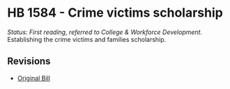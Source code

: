 # HB 1584 - Crime victims scholarship
*Status: First reading, referred to College & Workforce Development.*
Establishing the crime victims and families scholarship.

## Revisions
* [Original Bill](1/)